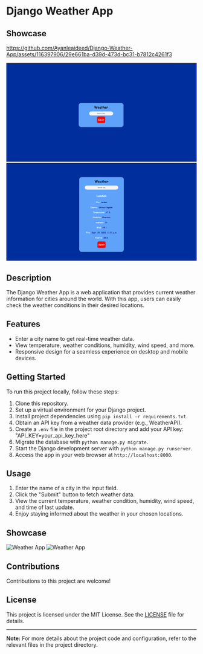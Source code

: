 # Django Weather App

## Showcase
https://github.com/Ayanleaideed/Django-Weather-App/assets/116397906/29e661ba-d39d-473d-bc31-b7812c4261f3



![Screenshot 1](Screenshot-1.png)
![Screenshot 2](Screenshot-2.png)






## Description

The Django Weather App is a web application that provides current weather information for cities around the world. With this app, users can easily check the weather conditions in their desired locations.

## Features

- Enter a city name to get real-time weather data.
- View temperature, weather conditions, humidity, wind speed, and more.
- Responsive design for a seamless experience on desktop and mobile devices.

## Getting Started

To run this project locally, follow these steps:

1. Clone this repository.
2. Set up a virtual environment for your Django project.
3. Install project dependencies using `pip install -r requirements.txt`.
4. Obtain an API key from a weather data provider (e.g., WeatherAPI).
5. Create a `.env` file in the project root directory and add your API key:
"API_KEY=your_api_key_here"
6. Migrate the database with `python manage.py migrate`.
7. Start the Django development server with `python manage.py runserver`.
8. Access the app in your web browser at `http://localhost:8000`.

## Usage

1. Enter the name of a city in the input field.
2. Click the "Submit" button to fetch weather data.
3. View the current temperature, weather condition, humidity, wind speed, and time of last update.
4. Enjoy staying informed about the weather in your chosen locations.

## Showcase

![Weather App](screenshots/screenshot1.png)
![Weather App](screenshots/screenshot2.png)

## Contributions

Contributions to this project are welcome!

## License

This project is licensed under the MIT License. See the [LICENSE](LICENSE) file for details.

---

**Note:** For more details about the project code and configuration, refer to the relevant files in the project directory.
